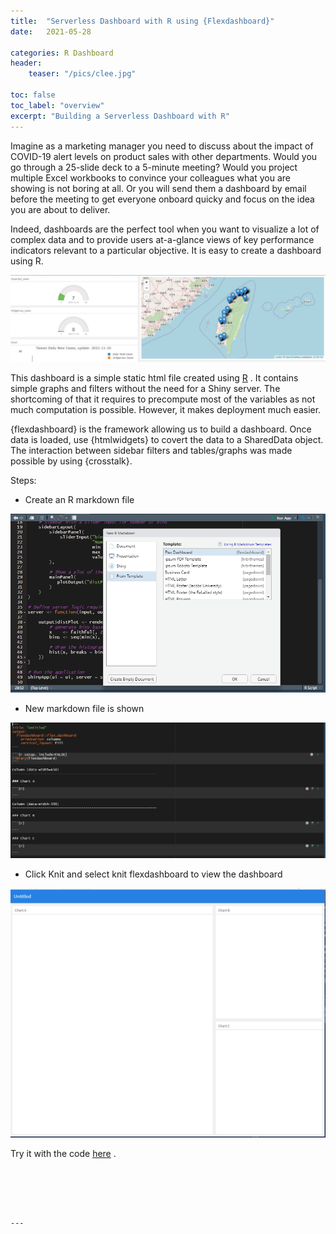 ```yaml
---
title:  "Serverless Dashboard with R using {Flexdashboard}"
date:   2021-05-28

categories: R Dashboard
header:
    teaser: "/pics/clee.jpg"

toc: false
toc_label: "overview"
excerpt: "Building a Serverless Dashboard with R"
---
```

Imagine as a marketing manager you need to discuss about the impact of COVID-19 alert levels on product sales with other departments. Would you go through a 25-slide deck to a 5-minute meeting? Would you project multiple Excel workbooks to convince your colleagues what you are showing is not boring at all. Or you will send them a dashboard by email before the meeting to get everyone onboard quicky and focus on the idea you are about to deliver. 
 
Indeed, dashboards are the perfect tool when you want to visualize a lot of complex data and to provide users at-a-glance views of key performance indicators relevant to a particular objective. It is easy to create a dashboard using R. 

![Overview](/pics/dashboard/overview1.JPG)  

This dashboard is a simple static html file created using [R](/pics/dashboard/data_explore.html) . It contains simple graphs and filters without the need for a Shiny server. The shortcoming of that it requires to precompute most of the variables as not much computation is possible. However, it makes deployment much easier.  

{flexdashboard} is the framework allowing us to build a dashboard. Once data is loaded, use {htmlwidgets} to covert the data to a SharedData object. The interaction between sidebar filters and tables/graphs was made possible by using {crosstalk}. 

Steps:
-	Create an R markdown file 

![Step1](/pics/dashboard/s1.PNG)

-  New markdown file is shown

![Step2](/pics/dashboard/s2.PNG)

-	Click Knit and select knit flexdashboard to view the dashboard

![Step3](/pics/dashboard/s3.PNG)

Try it with the code [here](https://github.com/clfee/Shiny-apps/blob/main/Taiwan%20Covid19_1.Rmd) .

```





---